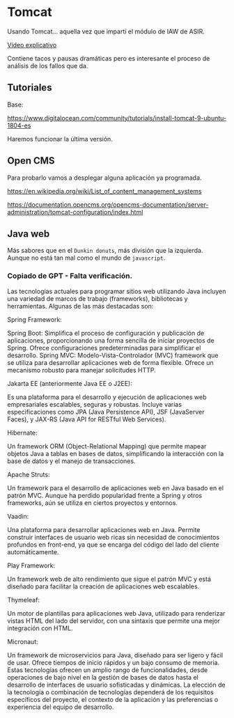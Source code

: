 # Tomcat

Usando Tomcat... aquella vez que impartí el módulo de IAW de ASIR.

[Vídeo explicativo](https://www.youtube.com/watch?v=YmPy6CYLn14)

Contiene tacos y pausas dramáticas pero es interesante el proceso de análisis de los fallos que da.

## Tutoriales

Base:

https://www.digitalocean.com/community/tutorials/install-tomcat-9-ubuntu-1804-es

Haremos funcionar la última versión.

## Open CMS

Para probarlo vamos a desplegar alguna aplicación ya programada.

https://en.wikipedia.org/wiki/List_of_content_management_systems

https://documentation.opencms.org/opencms-documentation/server-administration/tomcat-configuration/index.html

## Java web

Más sabores que en el ```Dunkin donuts```, más división que la izquierda. Aunque no está tan mal como el mundo de ```javascript```.


### Copiado de GPT - Falta verificación.

Las tecnologías actuales para programar sitios web utilizando Java incluyen una variedad de marcos de trabajo (frameworks), bibliotecas y herramientas. Algunas de las más destacadas son:

Spring Framework:

Spring Boot: Simplifica el proceso de configuración y publicación de aplicaciones, proporcionando una forma sencilla de iniciar proyectos de Spring. Ofrece configuraciones predeterminadas para simplificar el desarrollo.
Spring MVC: Modelo-Vista-Controlador (MVC) framework que se utiliza para desarrollar aplicaciones web de forma flexible. Ofrece un mecanismo robusto para manejar solicitudes HTTP.

Jakarta EE (anteriormente Java EE o J2EE):

Es una plataforma para el desarrollo y ejecución de aplicaciones web empresariales escalables, seguras y robustas. Incluye varias especificaciones como JPA (Java Persistence API), JSF (JavaServer Faces), y JAX-RS (Java API for RESTful Web Services).


Hibernate:

Un framework ORM (Object-Relational Mapping) que permite mapear objetos Java a tablas en bases de datos, simplificando la interacción con la base de datos y el manejo de transacciones.

Apache Struts:

Un framework para el desarrollo de aplicaciones web en Java basado en el patrón MVC. Aunque ha perdido popularidad frente a Spring y otros frameworks, aún se utiliza en ciertos proyectos y entornos.


Vaadin:

Una plataforma para desarrollar aplicaciones web en Java. Permite construir interfaces de usuario web ricas sin necesidad de conocimientos profundos en front-end, ya que se encarga del código del lado del cliente automáticamente.

Play Framework:

Un framework web de alto rendimiento que sigue el patrón MVC y está diseñado para facilitar la creación de aplicaciones web escalables.


Thymeleaf:

Un motor de plantillas para aplicaciones web Java, utilizado para renderizar vistas HTML del lado del servidor, con una sintaxis que permite una mejor integración con HTML.


Micronaut:

Un framework de microservicios para Java, diseñado para ser ligero y fácil de usar. Ofrece tiempos de inicio rápidos y un bajo consumo de memoria.
Estas tecnologías ofrecen un amplio rango de funcionalidades, desde operaciones de bajo nivel en la gestión de bases de datos hasta el desarrollo de interfaces de usuario sofisticadas y dinámicas. La elección de la tecnología o combinación de tecnologías dependerá de los requisitos específicos del proyecto, el contexto de la aplicación y las preferencias o experiencia del equipo de desarrollo.